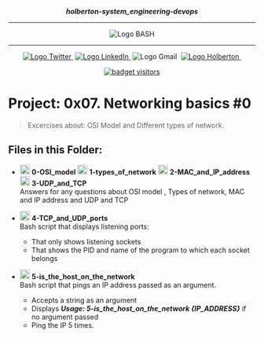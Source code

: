 <div align=center>

***holberton-system_engineering-devops***
<hr />
 <img src="https://raw.githubusercontent.com/jepez90/jepez90.github.io/master/img/Readme_media/banner_shell.svg" alt="Logo BASH" style="max-width:80%;">
 <hr />
<a href="https://twitter.com/Jepez90"><img src="https://img.shields.io/twitter/url?label=%40Jepez90&style=social&url=https%3A%2F%2Ftwitter.com%2FJepez90" alt="Logo Twitter">&nbsp;</a>
<a href="https://www.linkedin.com/in/jepez90/"><img src="https://img.shields.io/badge/jepez90-%230077B5.svg?&logo=linkedin&logoColor=white" alt="Logo LinkedIn">&nbsp;</a>
<img src="https://img.shields.io/badge/jepez90-white?style=flat&logo=gmail" alt="Logo Gmail">&nbsp;
<a href="https://twitter.com/HolbertonCOL"><img src="https://img.shields.io/badge/Holberton_School-red" alt="Logo Holberton">&nbsp;</a>

<a href="https://github.com/jepez90"><img src="https://visitor-badge.glitch.me/badge?page_id=jepez90.system_engineering-devops.0x07" alt="badget visitors"></a>
</div>

# Project: 0x07. Networking basics #0

> Excercises about: OSI Model and Different types of network.


## Files in this Folder:

* <img src="https://raw.githubusercontent.com/jepez90/jepez90.github.io/master/img/Readme_media/logo_code_file.svg" alt="Logo Code" height="20"> **0-OSI_model** <img src="https://raw.githubusercontent.com/jepez90/jepez90.github.io/master/img/Readme_media/logo_code_file.svg" alt="Logo Code" height="20"> **1-types_of_network** <img src="https://raw.githubusercontent.com/jepez90/jepez90.github.io/master/img/Readme_media/logo_code_file.svg" alt="Logo Code" height="20"> **2-MAC_and_IP_address** <img src="https://raw.githubusercontent.com/jepez90/jepez90.github.io/master/img/Readme_media/logo_code_file.svg" alt="Logo Code" height="20"> **3-UDP_and_TCP**<br />
Answers for any questions about OSI model , Types of network, MAC and IP address and UDP and TCP 

* <img src="https://raw.githubusercontent.com/jepez90/jepez90.github.io/master/img/Readme_media/logo_shell.svg" alt="Logo Shell" height="20"> **4-TCP_and_UDP_ports**<br />
Bash script that displays listening ports:
    * That only shows listening sockets
    * That shows the PID and name of the program to which each socket belongs

* <img src="https://raw.githubusercontent.com/jepez90/jepez90.github.io/master/img/Readme_media/logo_shell.svg" alt="Logo Shell" height="20"> **5-is_the_host_on_the_network**<br />
Bash script that pings an IP address passed as an argument.
    * Accepts a string as an argument
    * Displays ***Usage: 5-is_the_host_on_the_network {IP_ADDRESS}*** if no argument passed
    * Ping the IP 5 times.
